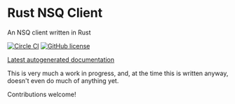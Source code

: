 # Rust NSQ Client
An NSQ client written in Rust

[![Circle CI](https://circleci.com/gh/victorquinn/rust-nsq-client/tree/master.svg?style=svg)](https://circleci.com/gh/victorquinn/rust-nsq-client/tree/master) [![GitHub license](https://img.shields.io/github/license/victorquinn/rust-nsq-client.svg)]()

[Latest autogenerated documentation](https://victorquinn.github.io/rust-nsq-client/doc/nsq_client/)

This is very much a work in progress, and, at the time this is written anyway, doesn't even do much of anything yet.

Contributions welcome!
